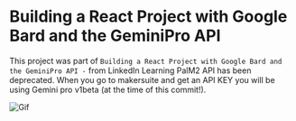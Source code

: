 #  Building a React Project with Google Bard and the GeminiPro API
This project was part of ` Building a React Project with Google Bard and the GeminiPro API - ` from LinkedIn Learning
PalM2 API has been deprecated. When you go to makersuite and get an API KEY you will be using Gemini pro v1beta (at the time of this commit!).


![Gif](https://github.com/sdkdeepa/BardClone/blob/main/smallgif.gif)
